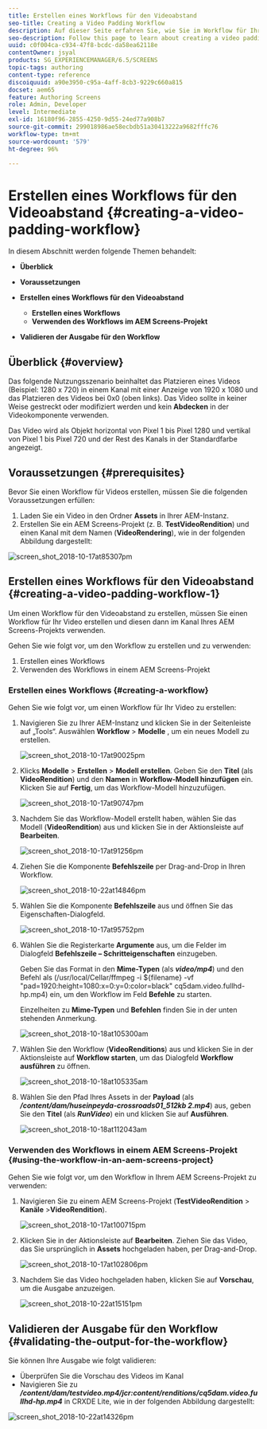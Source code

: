 ```yaml
---
title: Erstellen eines Workflows für den Videoabstand
seo-title: Creating a Video Padding Workflow
description: Auf dieser Seite erfahren Sie, wie Sie im Workflow für Ihre Assets einen Videoabstand (Video-Padding) erstellen.
seo-description: Follow this page to learn about creating a video padding in the workflow for your assets.
uuid: c0f004ca-c934-47f8-bcdc-da58ea62118e
contentOwner: jsyal
products: SG_EXPERIENCEMANAGER/6.5/SCREENS
topic-tags: authoring
content-type: reference
discoiquuid: a90e3950-c95a-4aff-8cb3-9229c660a815
docset: aem65
feature: Authoring Screens
role: Admin, Developer
level: Intermediate
exl-id: 16180f96-2855-4250-9d55-24ed77a908b7
source-git-commit: 299018986ae58ecbdb51a30413222a9682fffc76
workflow-type: tm+mt
source-wordcount: '579'
ht-degree: 96%

---
```


# Erstellen eines Workflows für den Videoabstand {#creating-a-video-padding-workflow}

In diesem Abschnitt werden folgende Themen behandelt:

* **Überblick**
* **Voraussetzungen**
* **Erstellen eines Workflows für den Videoabstand**
   * **Erstellen eines Workflows**
   * **Verwenden des Workflows im AEM Screens-Projekt**

* **Validieren der Ausgabe für den Workflow**

## Überblick {#overview}

Das folgende Nutzungsszenario beinhaltet das Platzieren eines Videos (Beispiel: 1280 x 720) in einem Kanal mit einer Anzeige von 1920 x 1080 und das Platzieren des Videos bei 0x0 (oben links). Das Video sollte in keiner Weise gestreckt oder modifiziert werden und kein **Abdecken** in der Videokomponente verwenden.

Das Video wird als Objekt horizontal von Pixel 1 bis Pixel 1280 und vertikal von Pixel 1 bis Pixel 720 und der Rest des Kanals in der Standardfarbe angezeigt.

## Voraussetzungen {#prerequisites}

Bevor Sie einen Workflow für Videos erstellen, müssen Sie die folgenden Voraussetzungen erfüllen:

1. Laden Sie ein Video in den Ordner **Assets** in Ihrer AEM-Instanz.
1. Erstellen Sie ein AEM Screens-Projekt (z. B. **TestVideoRendition**) und einen Kanal mit dem Namen (**VideoRendering**), wie in der folgenden Abbildung dargestellt:

![screen_shot_2018-10-17at85307pm](assets/screen_shot_2018-10-17at85307pm.png)

## Erstellen eines Workflows für den Videoabstand {#creating-a-video-padding-workflow-1}

Um einen Workflow für den Videoabstand zu erstellen, müssen Sie einen Workflow für Ihr Video erstellen und diesen dann im Kanal Ihres AEM Screens-Projekts verwenden.

Gehen Sie wie folgt vor, um den Workflow zu erstellen und zu verwenden:

1. Erstellen eines Workflows
1. Verwenden des Workflows in einem AEM Screens-Projekt

### Erstellen eines Workflows {#creating-a-workflow}

Gehen Sie wie folgt vor, um einen Workflow für Ihr Video zu erstellen:

1. Navigieren Sie zu Ihrer AEM-Instanz und klicken Sie in der Seitenleiste auf „Tools“. Auswählen **Workflow** > **Modelle** , um ein neues Modell zu erstellen.

   ![screen_shot_2018-10-17at90025pm](assets/screen_shot_2018-10-17at90025pm.png)

1. Klicks **Modelle** > **Erstellen** > **Modell erstellen**. Geben Sie den **Titel** (als **VideoRendition**) und den **Namen** in **Workflow-Modell hinzufügen** ein. Klicken Sie auf **Fertig**, um das Workflow-Modell hinzuzufügen.

   ![screen_shot_2018-10-17at90747pm](assets/screen_shot_2018-10-17at90747pm.png)

1. Nachdem Sie das Workflow-Modell erstellt haben, wählen Sie das Modell (**VideoRendition**) aus und klicken Sie in der Aktionsleiste auf **Bearbeiten**.

   ![screen_shot_2018-10-17at91256pm](assets/screen_shot_2018-10-17at91256pm.png)

1. Ziehen Sie die Komponente **Befehlszeile** per Drag-and-Drop in Ihren Workflow.

   ![screen_shot_2018-10-22at14846pm](assets/screen_shot_2018-10-22at14846pm.png)

1. Wählen Sie die Komponente **Befehlszeile** aus und öffnen Sie das Eigenschaften-Dialogfeld.

   ![screen_shot_2018-10-17at95752pm](assets/screen_shot_2018-10-17at95752pm.png)

1. Wählen Sie die Registerkarte **Argumente** aus, um die Felder im Dialogfeld **Befehlszeile – Schritteigenschaften** einzugeben.

   Geben Sie das Format in den **Mime-Typen** (als ***video/mp4***) und den Befehl als (/usr/local/Cellar/ffmpeg -i ${filename} -vf &quot;pad=1920:height=1080:x=0:y=0:color=black&quot; cq5dam.video.fullhd-hp.mp4) ein, um den Workflow im Feld **Befehle** zu starten.

   Einzelheiten zu **Mime-Typen** und **Befehlen** finden Sie in der unten stehenden Anmerkung.

   ![screen_shot_2018-10-18at105300am](assets/screen_shot_2018-10-18at105300am.png)

1. Wählen Sie den Workflow (**VideoRenditions**) aus und klicken Sie in der Aktionsleiste auf **Workflow starten**, um das Dialogfeld **Workflow ausführen** zu öffnen.

   ![screen_shot_2018-10-18at105335am](assets/screen_shot_2018-10-18at105335am.png)

1. Wählen Sie den Pfad Ihres Assets in der **Payload** (als ***/content/dam/huseinpeyda-crossroads01_512kb 2.mp4***) aus, geben Sie den **Titel** (als ***RunVideo***) ein und klicken Sie auf **Ausführen**.

   ![screen_shot_2018-10-18at112043am](assets/screen_shot_2018-10-18at112043am.png)

### Verwenden des Workflows in einem AEM Screens-Projekt {#using-the-workflow-in-an-aem-screens-project}

Gehen Sie wie folgt vor, um den Workflow in Ihrem AEM Screens-Projekt zu verwenden:

1. Navigieren Sie zu einem AEM Screens-Projekt (**TestVideoRendition** > **Kanäle** >**VideoRendition**).

   ![screen_shot_2018-10-17at100715pm](assets/screen_shot_2018-10-17at100715pm.png)

1. Klicken Sie in der Aktionsleiste auf **Bearbeiten**. Ziehen Sie das Video, das Sie ursprünglich in **Assets** hochgeladen haben, per Drag-and-Drop.

   ![screen_shot_2018-10-17at102806pm](assets/screen_shot_2018-10-17at102806pm.png)

1. Nachdem Sie das Video hochgeladen haben, klicken Sie auf **Vorschau**, um die Ausgabe anzuzeigen.

   ![screen_shot_2018-10-22at15151pm](assets/screen_shot_2018-10-22at15151pm.png)

## Validieren der Ausgabe für den Workflow {#validating-the-output-for-the-workflow}

Sie können Ihre Ausgabe wie folgt validieren:

* Überprüfen Sie die Vorschau des Videos im Kanal
* Navigieren Sie zu ***/content/dam/testvideo.mp4/jcr:content/renditions/cq5dam.video.fullhd-hp.mp4*** in CRXDE Lite, wie in der folgenden Abbildung dargestellt:

![screen_shot_2018-10-22at14326pm](assets/screen_shot_2018-10-22at14326pm.png)
